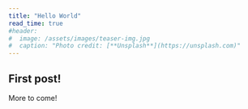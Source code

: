 ```yaml
---
title: "Hello World"
read_time: true
#header:
#  image: /assets/images/teaser-img.jpg
#  caption: "Photo credit: [**Unsplash**](https://unsplash.com)"
---
```


## First post!

More to come!
